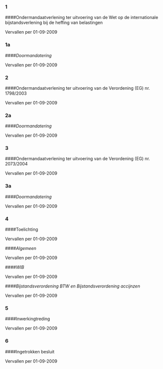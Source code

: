 <meta http-equiv='Content-Type' content='text/html; charset=utf-8' />

### 1  

####Ondermandaatverlening ter uitvoering van de Wet op de internationale bijstandsverlening bij de heffing van belastingen

Vervallen per 01-09-2009 

### 1a  

####*Doormandatering*

Vervallen per 01-09-2009 

### 2  

####Ondermandaatverlening ter uitvoering van de Verordening (EG) nr. 1798/2003

Vervallen per 01-09-2009 

### 2a  

####*Doormandatering*

Vervallen per 01-09-2009 

### 3  

####Ondermandaatverlening ter uitvoering van de Verordening (EG) nr. 2073/2004

Vervallen per 01-09-2009 

### 3a  

####*Doormandatering*

Vervallen per 01-09-2009 

### 4  

####Toelichting

Vervallen per 01-09-2009 

####*Algemeen*

Vervallen per 01-09-2009 

####*WIB*

Vervallen per 01-09-2009 

####*Bijstandsverordening BTW en Bijstandsverordening accijnzen*

Vervallen per 01-09-2009 

### 5  

####Inwerkingtreding

Vervallen per 01-09-2009 

### 6  

####Ingetrokken besluit

Vervallen per 01-09-2009 

